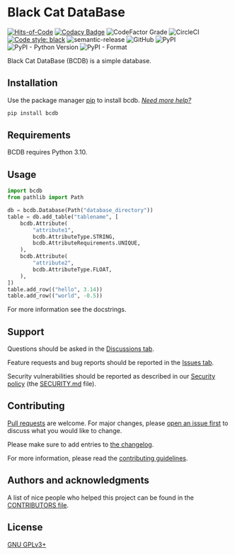 # Black Cat DataBase

[![Hits-of-Code](https://hitsofcode.com/github/koviubi56/bcdb?branch=main)](https://hitsofcode.com/github/koviubi56/bcdb/view?branch=main)
[![Codacy Badge](https://app.codacy.com/project/badge/Grade/103515bdc600439d98a0f1ea1f767c71)](https://www.codacy.com/gh/koviubi56/bcdb/dashboard?utm_source=github.com&amp;utm_medium=referral&amp;utm_content=koviubi56/bcdb&amp;utm_campaign=Badge_Grade)
![CodeFactor Grade](https://img.shields.io/codefactor/grade/github/koviubi56/bcdb)
![CircleCI](https://img.shields.io/circleci/build/github/koviubi56/bcdb)
[![Code style: black](https://img.shields.io/badge/code%20style-black-000000.svg)](https://github.com/psf/black)
![semantic-release](https://img.shields.io/badge/%F0%9F%93%A6%F0%9F%9A%80-semantic--release-e10079.svg)
![GitHub](https://img.shields.io/github/license/koviubi56/bcdb)
![PyPI](https://img.shields.io/pypi/v/bcdb)
![PyPI - Python Version](https://img.shields.io/pypi/pyversions/bcdb)
![PyPI - Format](https://img.shields.io/pypi/format/bcdb)

Black Cat DataBase (BCDB) is a simple database.

## Installation

Use the package manager [pip](https://pip.pypa.io/en/stable/) to install bcdb. _[Need more help?](https://packaging.python.org/en/latest/tutorials/installing-packages/)_

```bash
pip install bcdb
```

## Requirements

BCDB requires Python 3.10.

## Usage

```python
import bcdb
from pathlib import Path

db = bcdb.Database(Path("database_directory"))
table = db.add_table("tablename", [
    bcdb.Attribute(
        "attribute1",
        bcdb.AttributeType.STRING,
        bcdb.AttributeRequirements.UNIQUE,
    ),
    bcdb.Attribute(
        "attribute2",
        bcdb.AttributeType.FLOAT,
    ),
])
table.add_row(("hello", 3.14))
table.add_row(("world", -0.5))
```

For more information see the docstrings.

## Support

Questions should be asked in the [Discussions tab](https://github.com/koviubi56/bcdb/discussions/categories/q-a).

Feature requests and bug reports should be reported in the [Issues tab](https://github.com/koviubi56/bcdb/issues/new/choose).

Security vulnerabilities should be reported as described in our [Security policy](https://github.com/koviubi56/bcdb/security/policy) (the [SECURITY.md](SECURITY.md) file).

## Contributing

[Pull requests](https://github.com/koviubi56/bcdb/blob/main/CONTRIBUTING.md#pull-requests) are welcome. For major changes, please [open an issue first](https://github.com/koviubi56/bcdb/issues/new/choose) to discuss what you would like to change.

Please make sure to add entries to [the changelog](CHANGELOG.md).

For more information, please read the [contributing guidelines](CONTRIBUTING.md).

## Authors and acknowledgments

A list of nice people who helped this project can be found in the [CONTRIBUTORS file](CONTRIBUTORS).

## License

[GNU GPLv3+](LICENSE)
